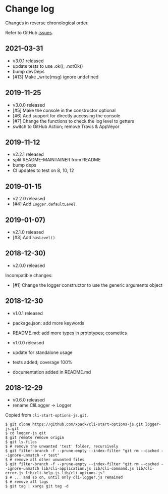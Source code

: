 # Change log

Changes in reverse chronological order.

Refer to GitHub [issues](https://github.com/xpack/logger-js/issues/).

## 2021-03-31

- v3.0.1 released
- update tests to use .ok(), .notOk()
- bump devDeps
- [#13] Make _write(msg) ignore undefined

## 2019-11-25

- v3.0.0 released
- [#5] Make the console in the constructor optional
- [#6] Add support for directly accessing the console
- [#7] Change the functions to check the log level to getters
- switch to GitHub Action; remove Travis & AppVeyor

## 2019-11-12

- v2.2.1 released
- split README-MAINTAINER from README
- bump deps
- CI updates to test on 8, 10, 12

## 2019-01-15

- v2.2.0 released
- [#4] Add `Logger.defaultLevel`
  
## 2019-01-07)

- v2.1.0 released
- [#3] Add `hasLevel()`

## 2018-12-30)

- v2.0.0 released

Incompatible changes:

- [#1] Change the logger constructor to use the generic arguments object

## 2018-12-30

- v1.0.1 released
- package.json: add more keywords
- README.md: add more types in prototypes; cosmetics

- v1.0.0 released
- update for standalone usage
- tests added; coverage 100%
- documentation added in README.md
  
## 2018-12-29

- v0.6.0 released
- rename CliLogger -> Logger

Copied from `cli-start-options-js.git`.

```console
$ git clone https://github.com/xpack/cli-start-options-js.git logger-js.git
$ cd logger-js.git
$ git remote remove origin
$ git ls-files
$ # remove the unwanted 'test' folder, recursively
$ git filter-branch -f --prune-empty --index-filter "git rm --cached --ignore-unmatch -r test"
$ # remove all other unwanted files
$ git filter-branch -f --prune-empty --index-filter "git rm --cached --ignore-unmatch lib/cli-application.js lib/cli-command.js lib/cli-error.js lib/cli-help.js lib/cli-options.js"
$ # ... and so on, until only cli-logger.js remained
$ # remove all tags
$ git tag | xargs git tag -d
```

